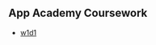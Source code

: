 App Academy Coursework
-----------------------------------


* [w1d1](/Users/borisgrogg/Projects/appacademy/classwork/w1d1)

